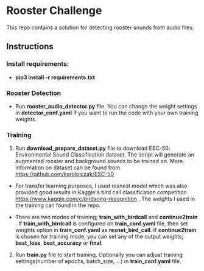 # Rooster Challenge

This repo contains a solution for detecting rooster sounds from audio files.

## Instructions

### Install requirements:
  - **pip3 install -r requirements.txt**
  
### Rooster Detection 
  - Run **rooster_audio_detector.py** file. You can change the weight settings in **detector_conf.yaml** if you want to run the code with your own training weights.
  
### Training 
  
1. Run **download_prepare_dataset.py** file to download ESC-50: Environmental Sound Classification dataset. The script will generate an augmented rooster and background sounds to be trained on. More information on dataset can be found from https://github.com/karolpiczak/ESC-50

  - For transfer learning purposes, I used resnest model which was also provided good results in Kaggle's bird call classification competition https://www.kaggle.com/c/birdsong-recognition . The weights I used in the training can found in the repo. 

 - There are two modes of training; **train_with_birdcall** and **continue2train** . If **train_with_birdcall** is configured on **train_conf.yaml** file, then set weights option in **train_conf.yaml** as **resnet_bird_call**. If **continue2train** is chosen for training mode, you can set any of the output weights; **best_loss**, **best_accuracy** or **final**.
 

2. Run **train.py** file to start training. Optionally you can adjust training settings(number of epochs, batch_size, ...) in **train_conf.yaml** file.  

